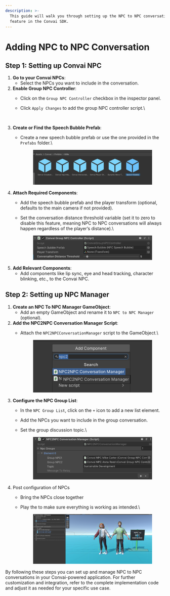 ```yaml
---
description: >-
  This guide will walk you through setting up the NPC to NPC conversation
  feature in the Convai SDK.
---
```


# Adding NPC to NPC Conversation

## **Step 1: Setting up Convai NPC**

1. **Go to your Convai NPCs**:
   * Select the NPCs you want to include in the conversation.
2. **Enable Group NPC Controller**:
   * Click on the `Group NPC Controller` checkbox in the inspector panel.
   *   Click `Apply Changes` to add the group NPC controller script.\


       <figure><img src="https://lh7-us.googleusercontent.com/JUlMGlkifNW_8JQ1FJO-55h_c754kh1kgepM0gJFaZ0Ek6FNUyCLvrn2EqtfDORjY8k6-2fsSTzry9LLEWihFhnv0ZGFBSMFIkQ6xGFd0qk9z87p4pz91O6Bvc1vzMqBi_hpxaTvPwvjTMg70iaAm9U" alt=""><figcaption></figcaption></figure>
3. **Create or Find the Speech Bubble Prefab**:
   *   Create a new speech bubble prefab or use the one provided in the `Prefabs` folder.\


       <figure><img src="../../.gitbook/assets/image (373).png" alt=""><figcaption></figcaption></figure>
4. **Attach Required Components**:
   * Add the speech bubble prefab and the player transform (optional, defaults to the main camera if not provided).
   *   Set the conversation distance threshold variable (set it to zero to disable this feature, meaning NPC to NPC conversations will always happen regardless of the player’s distance).\


       <figure><img src="../../.gitbook/assets/image (374).png" alt=""><figcaption></figcaption></figure>
5. **Add Relevant Components**:
   * Add components like lip sync, eye and head tracking, character blinking, etc., to the Convai NPC.

## **Step 2: Setting up NPC Manager**

1. **Create an NPC To NPC Manager GameObject**:
   * Add an empty GameObject and rename it to `NPC to NPC Manager` (optional).
2. **Add the NPC2NPC Conversation Manager Script**:
   *   Attach the `NPC2NPCConversationManager` script to the GameObject.\


       <figure><img src="../../.gitbook/assets/Screenshot 2024-05-27 184719.png" alt=""><figcaption></figcaption></figure>
3. **Configure the NPC Group List**:
   * In the `NPC Group List`, click on the `+` icon to add a new list element.
   * Add the NPCs you want to include in the group conversation.
   *   Set the group discussion topic.\


       <figure><img src="../../.gitbook/assets/image (377).png" alt=""><figcaption></figcaption></figure>
4. Post configuration of NPCs
   * Bring the NPCs close together
   *   Play the to make sure everything is working as intended.\


       <figure><img src="../../.gitbook/assets/Screenshot 2024-05-27 185141 (1).png" alt=""><figcaption></figcaption></figure>

By following these steps you can set up and manage NPC to NPC conversations in your Convai-powered application. For further customization and integration, refer to the complete implementation code and adjust it as needed for your specific use case.
